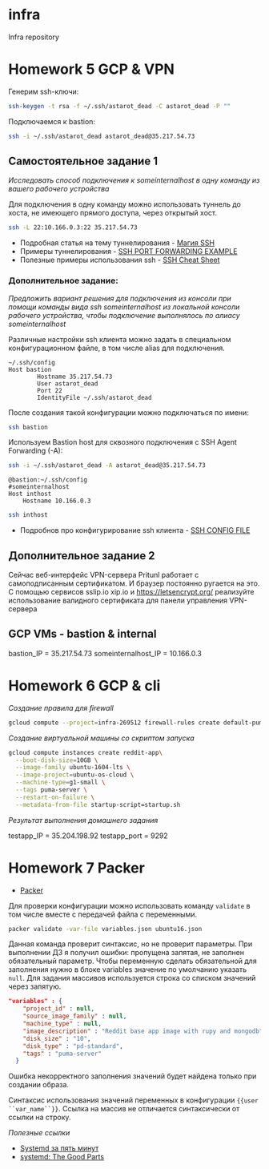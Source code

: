 # infra
Infra repository

# Homework 5 GCP & VPN

Генерим ssh-ключи:

```bash
ssh-keygen -t rsa -f ~/.ssh/astarot_dead -C astarot_dead -P ""
```

Подключаемся к bastion:
```bash
ssh -i ~/.ssh/astarot_dead astarot_dead@35.217.54.73
```

## Самостоятельное задание 1

_Исследовать способ подключения к someinternalhost в одну команду из вашего рабочего устройства_

Для подключения в одну команду можно использовать туннель до хоста, не имеющего прямого доступа, через открытый хост.
```bash
ssh -L 22:10.166.0.3:22 35.217.54.73
```

- Подробная статья на тему туннелирования - [Магия SSH](https://habr.com/ru/post/331348/)
- Примеры туннелирования - [SSH PORT FORWARDING EXAMPLE](https://www.ssh.com/ssh/tunneling/example)
- Полезные примеры использования ssh - [SSH Cheat Sheet](http://pentestmonkey.net/cheat-sheet/ssh-cheat-sheet)

### Дополнительное задание:
_Предложить вариант решения для подключения из консоли при помощи команды вида ssh someinternalhost из локальной консоли рабочего устройства, чтобы подключение выполнялось по
алиасу someinternalhost_

Различные настройки ssh клиента можно задать в специальном конфигурационном файле, в том числе alias для подключения. 

```
~/.ssh/config
Host bastion
		Hostname 35.217.54.73
		User astarot_dead
		Port 22
		IdentityFile ~/.ssh/astarot_dead		
```

После создания такой конфигурации можно подключаться по имени:
```bash
ssh bastion
```

Используем Bastion host для сквозного подключения c SSH Agent Forwarding (-A):
```bash
ssh -i ~/.ssh/astarot_dead -A astarot_dead@35.217.54.73
```

```
@bastion:~/.ssh/config
#someinternalhost
Host inthost
	Hostname 10.166.0.3
```

```bash
ssh inthost
```

- Подробнов про конфигурирование ssh клиента - [SSH CONFIG FILE](https://www.ssh.com/ssh/config/)

## Дополнительное задание 2

Сейчас веб-интерфейс VPN-сервера Pritunl работает с самоподписанным сертификатом. И браузер постоянно ругается на это.
С помощью сервисов sslip.io xip.io и https://letsencrypt.org/ реализуйте использование валидного сертификата для панели управления VPN-сервера


## GCP VMs - bastion & internal
bastion_IP = 35.217.54.73 
someinternalhost_IP = 10.166.0.3

# Homework 6 GCP & cli

*Создание правила для firewall*
```bash
gcloud compute --project=infra-269512 firewall-rules create default-puma-server-1 --direction=INGRESS --priority=1000 --network=default --action=ALLOW --rules=tcp:9292 --source-ranges=0.0.0.0/0 --target-tags=puma-server
```

*Создание виртуальной машины со скриптом запуска*

```bash
gcloud compute instances create reddit-app\
  --boot-disk-size=10GB \
  --image-family ubuntu-1604-lts \
  --image-project=ubuntu-os-cloud \
  --machine-type=g1-small \
  --tags puma-server \
  --restart-on-failure \
  --metadata-from-file startup-script=startup.sh
```

*Результат выполнения домашнего задания*

testapp_IP = 35.204.198.92
testapp_port = 9292

# Homework 7 Packer

- [Packer](https://www.packer.io/downloads.html)

Для проверки конфигурации можно использовать команду `validate` в том числе вместе с передачей файла с переменными.

```bash
packer validate -var-file variables.json ubuntu16.json
```

Данная команда проверит синтаксис, но не проверит параметры. При выполнении ДЗ я получил ошибки: пропущена запятая, не заполнен обязательный параметр.
Чтобы переменную сделать обязательной для заполнения нужно в блоке variables значение по умолчанию указать `null`.  Для задания массивов используется строка со списком значений через запятую.

```JSON
"variables" : {
    "project_id" : null,
    "source_image_family" : null,
    "machine_type" : null,
    "image_description" : "Reddit base app image with rupy and mongodb",
    "disk_size" : "10",
    "disk_type" : "pd-standard",
    "tags" : "puma-server"
  }
  ```
Ошибка некорректного заполнения значений будет найдена только при создании образа.

Синтаксис использования значений переменных в конфигурации `{{user ``var_name``}}`. Ссылка на массив не отличается синтаксически от ссылки на строку.

*Полезные ссылки*

- [Systemd за пять минут](https://habr.com/ru/company/southbridge/blog/255845/)
- [systemd: The Good Parts](https://www.hashicorp.com/resources/systemd-the-good-parts)
